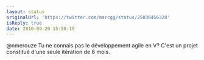 ```yaml
---
layout: status
originalUrl: 'https://twitter.com/marcgg/status/25036456328'
isReply: true
date: 2010-09-20 15:50:19
---
```


@nmerouze Tu ne connais pas le développement agile en V? C'est un projet constitué d'une seule itération de 6 mois.
